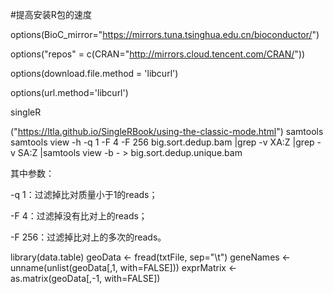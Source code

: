 #提高安装R包的速度

options(BioC_mirror="https://mirrors.tuna.tsinghua.edu.cn/bioconductor/")

options("repos" = c(CRAN="http://mirrors.cloud.tencent.com/CRAN/")) 

options(download.file.method = 'libcurl')

options(url.method='libcurl')


singleR

("https://ltla.github.io/SingleRBook/using-the-classic-mode.html")
samtools 
samtools view -h -q 1 -F 4 -F 256 big.sort.dedup.bam |grep -v XA:Z |grep -v SA:Z |samtools view -b - > big.sort.dedup.unique.bam

其中参数：

-q 1：过滤掉比对质量小于1的reads；

-F 4：过滤掉没有比对上的reads；

-F 256：过滤掉比对上的多次的reads。


library(data.table)
geoData <- fread(txtFile, sep="\t")
geneNames <- unname(unlist(geoData[,1, with=FALSE]))
exprMatrix <- as.matrix(geoData[,-1, with=FALSE])
